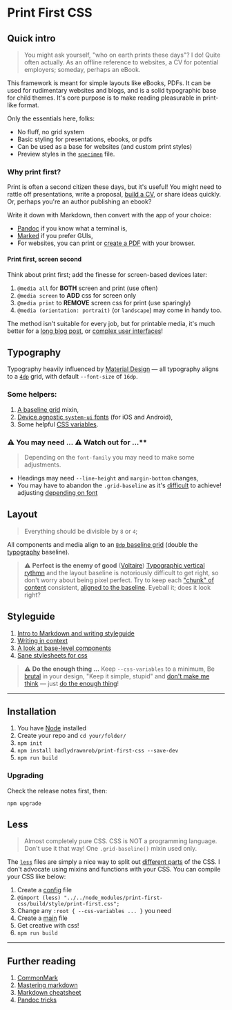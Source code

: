 # Print First CSS




## Quick intro

> You might ask yourself, "who on earth prints these days"? I do!
> Quite often actually. As an offline reference to websites, a CV for potential employers; someday, perhaps an eBook.

This framework is meant for simple layouts like eBooks, PDFs. It can be used for rudimentary websites and blogs, and is a solid typographic base for child themes. It's core purpose is to make reading pleasurable in print-like format.

Only the essentials here, folks:

- No fluff, no grid system
- Basic styling for presentations, ebooks, or pdfs
- Can be used as a base for websites (and custom print styles)
- Preview styles in the [`specimen`](./build/markdown/specimen.html) file.


### Why print first?

Print is often a second citizen these days, but it's useful! You might need to rattle off presentations, write a proposal, [build a CV](https://github.com/badlydrawnrob/print-first-cv), or share ideas quickly. Or, perhaps you're an author publishing an ebook?

Write it down with Markdown, then convert with the app of your choice:

- [Pandoc](https://pandoc.org) if you know what a terminal is,
- [Marked](http://marked2app.com) if you prefer GUIs,
- For websites, you can print or [create a PDF](https://support.apple.com/en-gb/guide/mac-help/mchlp1531/mac) with your browser.


#### Print first, screen second

Think about print first; add the finesse for screen-based devices later:

1. `@media all` for **BOTH** screen and print (use often)
2. `@media screen` to **ADD** css for screen only
3. `@media print` to **REMOVE** screen css for print (use sparingly)
4. `@media (orientation: portrait)` (or `landscape`) may come in handy too.

The method isn't suitable for every job, but for printable media, it's much better for a [long blog post](https://wpmudev.com/blog/stop-printing-ugly-wordpress-pages-heres-how-to-fix-it/), or [complex user interfaces](https://www.smashingmagazine.com/2011/11/how-to-set-up-a-print-style-sheet/)!




## Typography

Typography heavily influenced by [Material Design](https://material.io/design/typography/the-type-system.html) — all typography aligns to a [`4dp`](https://stackoverflow.com/a/2025541) grid, with default `--font-size` of `16dp`.

### Some helpers:

1. [A baseline grid](./source/style/modules/mixins/grid-baseline.less) mixin,
2. [Device agnostic `system-ui` fonts](./source/style/modules/variables/typography.less) (for iOS and Android),
3. Some helpful [CSS variables](./source/style/modules/variables/_root.less).

### ⚠️ You may need ... <span id="alert-headings">⚠️</span> Watch out for ...**

> Depending on the `font-family` you may need to make some adjustments.

- Headings may need `--line-height` and `margin-bottom` changes,
- You may have to abandon the `.grid-baseline` as it's [difficult](#alert-perfect) to achieve! adjusting [depending on font](https://graphicdesign.stackexchange.com/q/4035)




## Layout

> Everything should be divisible by `8` or `4`;

All components and media align to an [`8dp` baseline grid](./source/modules/mixins/grid-baseline.less) (double the [typography](./#typography) baseline).

> <span id="alert-perfect">⚠️</span> **Perfect is the enemy of good** ([Voltaire](https://en.wikipedia.org/wiki/Perfect_is_the_enemy_of_good))
> [Typographic vertical rythmn](http://webtypography.net/2.2.2) and the layout baseline is notoriously difficult to get right, so don't worry about being pixel perfect. Try to keep each ["chunk" of content](https://developer.mozilla.org/en-US/docs/Learn/CSS/Building_blocks/The_box_model) consistent, [aligned to the baseline](https://css-tricks.com/almanac/properties/a/align-items/).
> Eyeball it; does it look right?





## Styleguide

1. [Intro to Markdown and writing styleguide](./build/markdown/styleguide.md)
2. [Writing in context](./build/markdown/specimen.md)
3. [A look at base-level components](./build/markdown/partials.md)
4. [Sane stylesheets for css](https://github.com/badlydrawnrob/ecss)

> <span id="alert-enough">⚠️</span> **Do the enough thing ...**
> Keep `--css-variables` to a minimum, Be [brutal](https://brutalist-web.design/) in your design, "Keep it simple, stupid" and [don't make me think](https://en.wikipedia.org/wiki/Don%27t_Make_Me_Think) — just [do the enough thing](https://fs.blog/jason-fried/)!




----




## Installation

1. You have [Node](https://nodejs.org/en/) installed
2. Create your repo and `cd your/folder/`
3. `npm init` 
4. `npm install badlydrawnrob/print-first-css --save-dev`
5. `npm run build`

### Upgrading

Check the release notes first, then:

`npm upgrade`




## Less

> Almost completely pure CSS.
> CSS is NOT a programming language. Don't use it that way!
> One `.grid-baseline()` mixin used only.

The [`less`](http://lesscss.org) files are simply a nice way to split out [different parts](https://en.wikipedia.org/wiki/Separation_of_concerns) of the CSS. I don't advocate using mixins and functions with your CSS. You can compile your CSS like below:

1. Create a [config](./source/style/config.less) file
2. `@import (less) "../../node_modules/print-first-css/build/style/print-first.css";`
3. Change any `:root { --css-variables ... }` you need
4. Create a [main](./source/style/main.less) file
5. Get creative with css!
6. `npm run build`




----




## Further reading

1. [CommonMark](http://commonmark.org/help/)
2. [Mastering markdown](https://guides.github.com/features/mastering-markdown/#examples)
3. [Markdown cheatsheet](https://github.com/adam-p/markdown-here/wiki/Markdown-Cheatsheet)
4. [Pandoc tricks](https://github.com/jgm/pandoc/wiki/Pandoc-Tricks)

